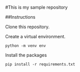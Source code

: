 #This is my sample repository

##Instructions

Clone this repository.

Create a virtual environment.

`python -m venv env`

Install the packages

`pip install -r requirements.txt`